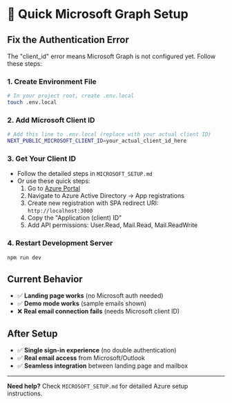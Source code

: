 # 🔧 Quick Microsoft Graph Setup

## Fix the Authentication Error

The "client_id" error means Microsoft Graph is not configured yet. Follow these steps:

### 1. Create Environment File
```bash
# In your project root, create .env.local
touch .env.local
```

### 2. Add Microsoft Client ID
```bash
# Add this line to .env.local (replace with your actual client ID)
NEXT_PUBLIC_MICROSOFT_CLIENT_ID=your_actual_client_id_here
```

### 3. Get Your Client ID
- Follow the detailed steps in `MICROSOFT_SETUP.md`
- Or use these quick steps:
  1. Go to [Azure Portal](https://portal.azure.com)
  2. Navigate to Azure Active Directory → App registrations
  3. Create new registration with SPA redirect URI: `http://localhost:3000`
  4. Copy the "Application (client) ID"
  5. Add API permissions: User.Read, Mail.Read, Mail.ReadWrite

### 4. Restart Development Server
```bash
npm run dev
```

## Current Behavior

- ✅ **Landing page works** (no Microsoft auth needed)
- ✅ **Demo mode works** (sample emails shown)
- ❌ **Real email connection fails** (needs Microsoft client ID)

## After Setup

- ✅ **Single sign-in experience** (no double authentication)
- ✅ **Real email access** from Microsoft/Outlook
- ✅ **Seamless integration** between landing page and mailbox

---

**Need help?** Check `MICROSOFT_SETUP.md` for detailed Azure setup instructions. 